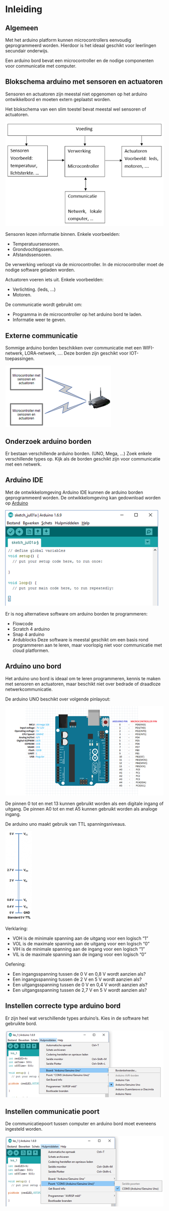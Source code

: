 # Inleiding
## Algemeen

Met het arduino platform kunnen microcontrollers eenvoudig geprogrammeerd worden. Hierdoor is het ideaal geschikt voor leerlingen secundair onderwijs.

Een arduino bord bevat een microcontroller en de nodige componenten voor communicatie met computer.

## Blokschema arduino met sensoren en actuatoren

 Sensoren en actuatoren zijn meestal niet opgenomen op het arduino ontwikkelbord en moeten extern geplaatst worden.

Het blokschema van een slim toestel bevat meestal wel sensoren of actuatoren.

![Blokschema](./assets/afbeeldingen/Blokschema.png)


Sensoren lezen informatie binnen. Enkele voorbeelden:

* Temperatuursensoren.
* Grondvochtigssensoren.
* Afstandssensoren.

De verwerking verloopt via de microcontroller. In de microcontroller moet de nodige software geladen worden.

Actuatoren voeren iets uit. Enkele voorbeelden:

* Verlichting. (leds, ...)
* Motoren.

De communicatie wordt gebruikt om:

* Programma in de microcontroller op het arduino bord te laden.
* Informatie weer te geven.

## Externe communicatie

Sommige arduino borden beschikken over communicatie met een WIFI-netwerk, LORA-netwerk, …. Deze borden zijn geschikt voor IOT-toepassingen.

![Arduino met wifi communicatie](./assets/afbeeldingen/arduinoIOTInleiding.png)

## Onderzoek arduino borden

Er bestaan verschillende arduino borden. (UNO, Mega, ...) Zoek enkele verschillende types op. Kijk als de borden geschikt zijn voor communicatie met een netwerk.

## Arduino IDE

Met de ontwikkelomgeving Arduino IDE kunnen de arduino borden geprogrammeerd worden. De ontwikkelomgeving kan gedownload worden op [Arduino](https://www.arduino.cc/)

![Arduino IDE](./assets/afbeeldingen/arduinoIDE.png)

Er is nog alternatieve software om arduino borden te programmeren:
* Flowcode
* Scratch 4 arduino
* Snap 4 arduino
* Ardublocks
Deze software is meestal geschikt om een basis rond programmeren aan te leren, maar voorlopig niet voor communicatie met cloud platformen.

## Arduino uno bord

Het arduino uno bord is ideaal om te leren programmeren, kennis te maken met sensoren en actuatoren, maar beschikt niet over bedrade of draadloze netwerkcommunicatie. 

De arduino UNO beschikt over volgende pinlayout:

![Arduino UNO pinlayout](./assets/afbeeldingen/arduinoUnoPinlayout.png)

De pinnen 0 tot en met 13 kunnen gebruikt worden als een digitale ingang of uitgang.
De pinnen A0 tot en met A5 kunnen gebruikt worden als analoge ingang.

De arduino uno maakt gebruik van TTL spanningsniveaus. 

![TTL spanningsniveau's](./assets/afbeeldingen/TTL.png)

Verklaring:
* VOH is de minimale spanning aan de uitgang voor een logisch “1”
* VOL is de maximale spanning aan de uitgang voor een logisch “0”
* VIH is de minimale spanning aan de ingang voor een logisch “1”
* VIL is de maximale spanning aan de ingang voor een logisch “0”

Oefening:

* Een ingangsspanning tussen de 0 V en 0,8 V wordt aanzien als? 	
* Een ingangsspanning tussen de 2 V en 5 V wordt aanzien als?	
* Een uitgangsspanning tussen de 0 V en 0,4 V wordt aanzien als? 	
* Een uitgangsspanning tussen de 2,7 V en 5 V wordt aanzien als? 	

## Instellen correcte type arduino bord

Er zijn heel wat verschillende types arduino’s. Kies in de software het gebruikte bord.

![Kiezen correct arduino bord](./assets/afbeeldingen/arduinoBord.png)

## Instellen communicatie poort

De communicatiepoort tussen computer en arduino bord moet eveneens ingesteld worden.

![Kiezen correcte communicatiepoort](./assets/afbeeldingen/arduinoCommunicatie.png)
